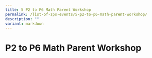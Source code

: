 ```yaml
---
title: 5 P2 to P6 Math Parent Workshop
permalink: /list-of-zps-events/5-p2-to-p6-math-parent-workshop/
description: ""
variant: markdown
---
```

# **P2 to P6 Math Parent Workshop**